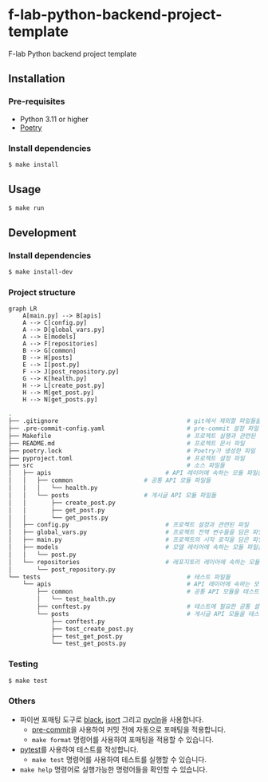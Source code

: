 # f-lab-python-backend-project-template

F-lab Python backend project template

## Installation

### Pre-requisites

- Python 3.11 or higher
- [Poetry](https://python-poetry.org/docs/#installation)

### Install dependencies

```bash
$ make install
```

## Usage

```bash
$ make run
```

## Development

### Install dependencies

```bash
$ make install-dev
```

### Project structure

```mermaid
graph LR
    A[main.py] --> B[apis]
    A --> C[config.py]
    A --> D[global_vars.py]
    A --> E[models]
    A --> F[repositories]
    B --> G[common]
    B --> H[posts]
    E --> I[post.py]
    F --> J[post_repository.py]
    G --> K[health.py]
    H --> L[create_post.py]
    H --> M[get_post.py]
    H --> N[get_posts.py]
```

```bash
.
├── .gitignore                                    # git에서 제외할 파일들을 담은 파일
├── .pre-commit-config.yaml                       # pre-commit 설정 파일
├── Makefile                                      # 프로젝트 실행과 관련된 명령어들을 담은 파일
├── README.md                                     # 프로젝트 문서 파일
├── poetry.lock                                   # Poetry가 생성한 파일
├── pyproject.toml                                # 프로젝트 설정 파일
├── src                                           # 소스 파일들
│   ├── apis                                # API 레이어에 속하는 모듈 파일들
│   │   ├── common                    # 공통 API 모듈 파일들
│   │   │   └── health.py
│   │   └── posts                     # 게시글 API 모듈 파일들
│   │       ├── create_post.py
│   │       ├── get_post.py
│   │       └── get_posts.py
│   ├── config.py                           # 프로젝트 설정과 관련된 파일
│   ├── global_vars.py                      # 프로젝트 전역 변수들을 담은 파일
│   ├── main.py                             # 프로젝트의 시작 로직을 담은 파일
│   ├── models                              # 모델 레이어에 속하는 모듈 파일들
│   │   └── post.py
│   └── repositories                        # 레포지토리 레이어에 속하는 모듈 파일들
│       └── post_repository.py
└── tests                                         # 테스트 파일들
    └── apis                                      # API 레이어에 속하는 모듈을 테스트 하는 파일들
        ├── common                                # 공통 API 모듈을 테스트 하는 파일들
        │   └── test_health.py
        ├── conftest.py                           # 테스트에 필요한 공통 설정을 담은 파일
        └── posts                                 # 게시글 API 모듈을 테스트 하는 파일들
            ├── conftest.py
            ├── test_create_post.py
            ├── test_get_post.py
            └── test_get_posts.py
```

### Testing

```bash
$ make test
```

### Others

- 파이썬 포매팅 도구로 [black](https://github.com/psf/black), [isort](https://github.com/PyCQA/isort) 그리고 [pycln](https://github.com/hadialqattan/pycln)을 사용합니다.
  - [pre-commit](https://pre-commit.com/)을 사용하여 커밋 전에 자동으로 포매팅을 적용합니다.
  - `make format` 명령어를 사용하여 포매팅을 적용할 수 있습니다.
- [pytest](https://docs.pytest.org/)를 사용하여 테스트를 작성합니다.
  - `make test` 명령어를 사용하여 테스트를 실행할 수 있습니다.
- `make help` 명령어로 실행가능한 명령어들을 확인할 수 있습니다.

